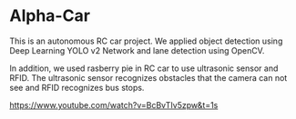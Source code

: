 # Alpha-Car

This is an autonomous RC car project.
We applied object detection using Deep Learning YOLO v2 Network and lane detection using OpenCV.

In addition, we used rasberry pie in RC car to use ultrasonic sensor and RFID.
The ultrasonic sensor recognizes obstacles that the camera can not see and RFID recognizes bus stops.

https://www.youtube.com/watch?v=BcBvTIv5zpw&t=1s
